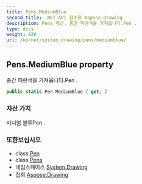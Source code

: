 ```yaml
---
title: Pens.MediumBlue
second_title: .NET API 참조용 Aspose.Drawing
description: Pens 재산. 중간 파란색을 가져옵니다.Pen .
type: docs
weight: 830
url: /ko/net/system.drawing/pens/mediumblue/
---
```

## Pens.MediumBlue property

중간 파란색을 가져옵니다.Pen .

```csharp
public static Pen MediumBlue { get; }
```

### 자산 가치

미디엄 블루Pen .

### 또한보십시오

* class [Pen](../../pen/)
* class [Pens](../)
* 네임스페이스 [System.Drawing](../../pens/)
* 집회 [Aspose.Drawing](../../../)


